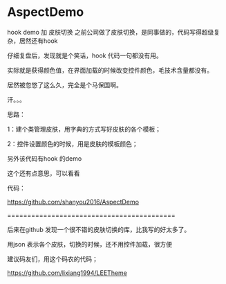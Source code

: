 # AspectDemo
hook demo 加  皮肤切换
之前公司做了皮肤切换，是同事做的，代码写得超级复杂，居然还有hook

仔细复盘后，发现就是个笑话，hook 代码一句都没有用。

实际就是获得颜色值，在界面加载的时候改变控件颜色，毛技术含量都没有。

居然被忽悠了这么久，完全是个马保国啊。

汗。。。

思路：

1：建个类管理皮肤，用字典的方式写好皮肤的各个模板；

2：控件设置颜色的时候，用是皮肤的模板颜色；

另外该代码有hook 的demo

这个还有点意思，可以看看

代码：

https://github.com/shanyou2016/AspectDemo

==========================================

后来在github 发现一个很不错的皮肤切换的库，比我写的好太多了。

用json 表示各个皮肤，切换的时候，还不用控件加载，很方便

建议码友们，用这个码农的代码；

https://github.com/lixiang1994/LEETheme